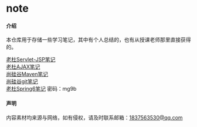 # note

#### 介绍
本仓库用于存储一些学习笔记，其中有个人总结的，也有从授课老师那里直接获得的。

[老杜Servlet-JSP笔记](/Note/Servlet-JSP.md)             
[老杜AJAX笔记](/Note/AJAX.md)            
[尚硅谷Maven笔记](http://heavy_code_industry.gitee.io/code_heavy_industry/pro002-maven/)          
[尚硅谷git笔记](/Note/Git.pdf)    
[老杜Spring6笔记](https://www.yuque.com/dujubin/ltckqu/kipzgd?) 密码：mg9b


#### 声明
内容素材均来源与网络，如有侵权，请及时联系邮箱：1837563530@qq.com